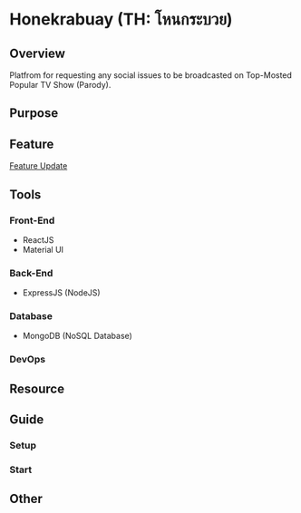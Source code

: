 # Honekrabuay (TH: โหนกระบวย)  

## Overview

Platfrom for requesting any social issues to be broadcasted on Top-Mosted Popular TV Show (Parody).

## Purpose

## Feature

[Feature Update](https://github.com/lebrancconvas/Honekrabuay/tree/master/Version) 

## Tools

### Front-End

- ReactJS
- Material UI

### Back-End

- ExpressJS (NodeJS)

### Database

- MongoDB (NoSQL Database)  

### DevOps

## Resource

## Guide

### Setup

### Start

## Other
